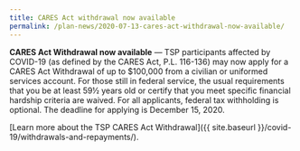 ```yaml
---
title: CARES Act withdrawal now available
permalink: /plan-news/2020-07-13-cares-act-withdrawal-now-available/
---
```


**CARES Act Withdrawal now available** &#8212; TSP participants affected by COVID-19 (as defined by the CARES Act, P.L. 116-136) may now apply for a CARES Act Withdrawal of up to $100,000 from a civilian or uniformed services account. For those still in federal service, the usual requirements that you be at least 59½ years old or certify that you meet specific financial hardship criteria are waived. For all applicants, federal tax withholding is optional. The deadline for applying is December 15, 2020.

[Learn more about the TSP CARES Act Withdrawal]({{ site.baseurl }}/covid-19/withdrawals-and-repayments/).
